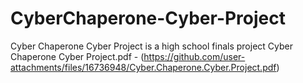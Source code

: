# CyberChaperone-Cyber-Project
Cyber Chaperone Cyber Project is a high school finals project
Cyber Chaperone Cyber Project.pdf - (https://github.com/user-attachments/files/16736948/Cyber.Chaperone.Cyber.Project.pdf)
